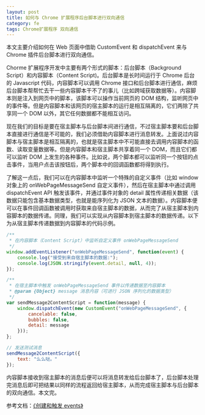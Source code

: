 ```yaml
---
layout: post
title: 如何与 Chrome 扩展程序后台脚本进行双向通信
category: fe
tags: Chrome扩展程序 双向通信
---
```


本文主要介绍如何在 Web 页面中借助 CustomEvent 和 dispatchEvent 来与 Chrome 插件后台脚本进行双向通信。

<!--more-->

Chorme 扩展程序开发中主要有两个形式的脚本：后台脚本（Background Script）和内容脚本（Content Script)。后台脚本是长时间运行于 Chrome 后台的 Javascript 代码，内容脚本可以调用 Chrome 接口和后台脚本进行通信，麻烦后台脚本帮帮忙去干一些内容脚本干不了的事儿（比如跨域获取数据等）。内容脚本则是注入到网页中的脚本，该脚本可以操作当前网页的 DOM 结构，监听网页中的事件等。但是内容脚本和该网页的宿主脚本的运行是相互隔离的，它们两除了共享同一个 DOM 以外，其它任何数据都不能相互访问。

现在我们的目标是要在宿主脚本与后台脚本间进行通信，不过宿主脚本要和后台脚本直接进行通信是不可能的，我们必须借助内容脚本进行消息转发。上面说过内容脚本与宿主脚本是相互隔离的，也就是宿主脚本中不可能直接去调用内容脚本的函数、读取变量数据等。但是内容脚本和宿主脚本共享着同一个 DOM，而且它们都可以监听 DOM 上发生的各种事件。比如说，两个脚本都可以监听同一个按钮的点击事件，当用户点击该按钮后，两个脚本中的回调函数都将得到执行。

了解这一点后，我们可以在内容脚本中监听一个特殊的自定义事件（比如 window 对象上的 onWebPageMessageSend 自定义事件），然后在宿主脚本中通过调用 dispatchEvent API 触发该事件，并通过事件对象的 detail 属性传递相关数据（该数据只能包含基本数据类型，也就是能序列化为 JSON 文本的数据）。内容脚本便可以在事件回调函数被调用时获取来自宿主脚本的数据，从而完了从宿主脚本到内容脚本的数据传递。同理，我们可以实现从内容脚本到宿主脚本的数据传递。以下为从宿主脚本传递数据到内容脚本的代码示例。

```javascript
/**
 * 在内容脚本（Content Script）中监听自定义事件 onWebPageMessageSend
 */
window.addEventListener("onWebPageMessageSend", function(event) {
    console.log("接受到来自宿主脚本的数据:");
    console.log(JSON.stringify(event.detail, null, 4));
});
```

```javascript
/**
 * 在宿主脚本中触发 onWebPageMessageSend 事件以传递数据至内容脚本
 * @param {Object} message 消息内容（可进行 JSON 序列化的数据类型）
 */
var sendMessage2ContentScript = function(message) {
    window.dispatchEvent(new CustomEvent("onWebPageMessageSend", {
        cancelable: false,
        bubbles: false,
        detail: message
    }));
};

// 发送测试消息
sendMessage2ContentScript({
    text: "么么哒。"
});
```

内容脚本接收到宿主脚本的消息后便可以将消息转发给后台脚本了，后台脚本处理完消息后即可把结果以同样的流程返回给宿主脚本，从而完成宿主脚本与后台脚本的双向通信。本文完。

参考文档：[《创建和触发 events》](https://developer.mozilla.org/zh-CN/docs/Web/Guide/Events/Creating_and_triggering_events "创建和触发 events")